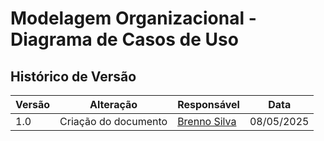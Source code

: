 # Modelagem Organizacional - Diagrama de Casos de Uso


## Histórico de Versão

| Versão | Alteração                     | Responsável                                | Data       |
|--------|-------------------------------|--------------------------------------------|------------|
| 1.0    | Criação do documento          | [Brenno Silva](https://github.com/brenno-silva01) | 08/05/2025 |


